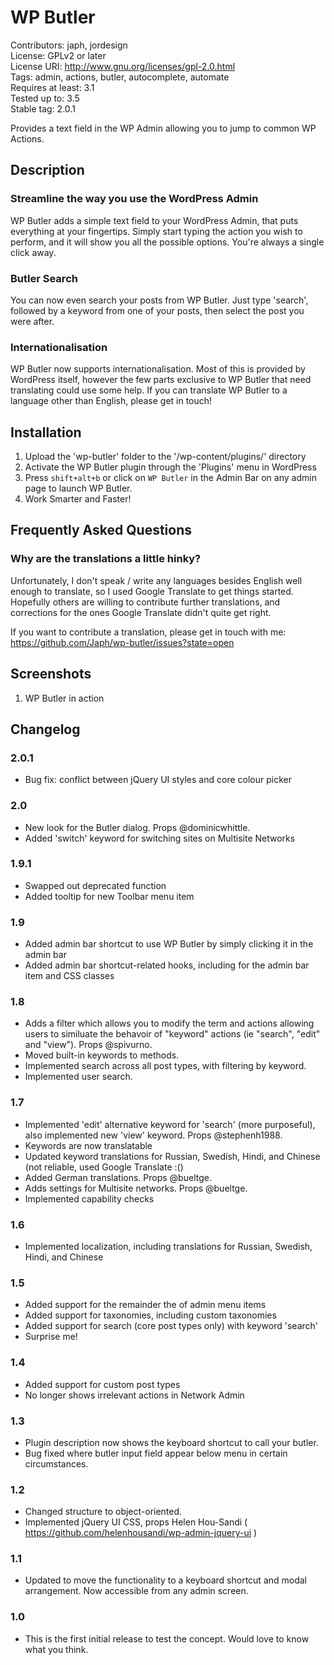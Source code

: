 # WP Butler
Contributors: japh, jordesign  
License: GPLv2 or later  
License URI: http://www.gnu.org/licenses/gpl-2.0.html  
Tags: admin, actions, butler, autocomplete, automate  
Requires at least: 3.1  
Tested up to: 3.5  
Stable tag: 2.0.1

Provides a text field in the WP Admin allowing you to jump to common WP Actions.

## Description

### Streamline the way you use the WordPress Admin

WP Butler adds a simple text field to your WordPress Admin, that puts everything at your fingertips. Simply start typing the action you wish to perform, and it will show you all the possible options. You're always a single click away.

### Butler Search

You can now even search your posts from WP Butler. Just type 'search', followed by a keyword from one of your posts, then select the post you were after.

### Internationalisation

WP Butler now supports internationalisation. Most of this is provided by WordPress itself, however the few parts exclusive to WP Butler that need translating could use some help. If you can translate WP Butler to a language other than English, please get in touch!

## Installation

1. Upload the 'wp-butler' folder to the '/wp-content/plugins/' directory
2. Activate the WP Butler plugin through the 'Plugins' menu in WordPress
3. Press `shift+alt+b` or click on `WP Butler` in the Admin Bar on any admin page to launch WP Butler.
4. Work Smarter and Faster!

## Frequently Asked Questions

### Why are the translations a little hinky?

Unfortunately, I don't speak / write any languages besides English well enough to translate, so I used Google Translate to get things started. Hopefully others are willing to contribute further translations, and corrections for the ones Google Translate didn't quite get right.

If you want to contribute a translation, please get in touch with me: https://github.com/Japh/wp-butler/issues?state=open

## Screenshots

1. WP Butler in action

## Changelog

### 2.0.1

* Bug fix: conflict between jQuery UI styles and core colour picker

### 2.0

* New look for the Butler dialog. Props @dominicwhittle.
* Added 'switch' keyword for switching sites on Multisite Networks

### 1.9.1

* Swapped out deprecated function
* Added tooltip for new Toolbar menu item

### 1.9

* Added admin bar shortcut to use WP Butler by simply clicking it in the admin bar
* Added admin bar shortcut-related hooks, including for the admin bar item and CSS classes

### 1.8

* Adds a filter which allows you to modify the term and actions allowing users to similuate the behavoir of "keyword" actions (ie "search", "edit" and "view"). Props @spivurno.
* Moved built-in keywords to methods.
* Implemented search across all post types, with filtering by keyword.
* Implemented user search.

### 1.7

* Implemented 'edit' alternative keyword for 'search' (more purposeful), also implemented new 'view' keyword. Props @stephenh1988.
* Keywords are now translatable
* Updated keyword translations for Russian, Swedish, Hindi, and Chinese (not reliable, used Google Translate :()
* Added German translations. Props @bueltge.
* Adds settings for Multisite networks. Props @bueltge.
* Implemented capability checks

### 1.6

* Implemented localization, including translations for Russian, Swedish, Hindi, and Chinese

### 1.5

* Added support for the remainder the of admin menu items
* Added support for taxonomies, including custom taxonomies
* Added support for search (core post types only) with keyword 'search'
* Surprise me!

### 1.4

* Added support for custom post types
* No longer shows irrelevant actions in Network Admin

### 1.3

* Plugin description now shows the keyboard shortcut to call your butler.
* Bug fixed where butler input field appear below menu in certain circumstances.

### 1.2

* Changed structure to object-oriented.
* Implemented jQuery UI CSS, props Helen Hou-Sandi ( https://github.com/helenhousandi/wp-admin-jquery-ui )

### 1.1

* Updated to move the functionality to a keyboard shortcut and modal arrangement. Now accessible from any admin screen.

### 1.0

* This is the first initial release to test the concept. Would love to know what you think.
